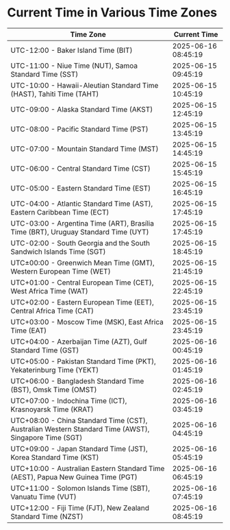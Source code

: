 # Current Time in Various Time Zones

| Time Zone | Current Time |
|-----------|--------------|
| UTC-12:00 - Baker Island Time (BIT) | 2025-06-16 08:45:19 |
| UTC-11:00 - Niue Time (NUT), Samoa Standard Time (SST) | 2025-06-15 09:45:19 |
| UTC-10:00 - Hawaii-Aleutian Standard Time (HAST), Tahiti Time (TAHT) | 2025-06-15 10:45:19 |
| UTC-09:00 - Alaska Standard Time (AKST) | 2025-06-15 12:45:19 |
| UTC-08:00 - Pacific Standard Time (PST) | 2025-06-15 13:45:19 |
| UTC-07:00 - Mountain Standard Time (MST) | 2025-06-15 14:45:19 |
| UTC-06:00 - Central Standard Time (CST) | 2025-06-15 15:45:19 |
| UTC-05:00 - Eastern Standard Time (EST) | 2025-06-15 16:45:19 |
| UTC-04:00 - Atlantic Standard Time (AST), Eastern Caribbean Time (ECT) | 2025-06-15 17:45:19 |
| UTC-03:00 - Argentina Time (ART), Brasília Time (BRT), Uruguay Standard Time (UYT) | 2025-06-15 17:45:19 |
| UTC-02:00 - South Georgia and the South Sandwich Islands Time (SGT) | 2025-06-15 18:45:19 |
| UTC±00:00 - Greenwich Mean Time (GMT), Western European Time (WET) | 2025-06-15 21:45:19 |
| UTC+01:00 - Central European Time (CET), West Africa Time (WAT) | 2025-06-15 22:45:19 |
| UTC+02:00 - Eastern European Time (EET), Central Africa Time (CAT) | 2025-06-15 23:45:19 |
| UTC+03:00 - Moscow Time (MSK), East Africa Time (EAT) | 2025-06-15 23:45:19 |
| UTC+04:00 - Azerbaijan Time (AZT), Gulf Standard Time (GST) | 2025-06-16 00:45:19 |
| UTC+05:00 - Pakistan Standard Time (PKT), Yekaterinburg Time (YEKT) | 2025-06-16 01:45:19 |
| UTC+06:00 - Bangladesh Standard Time (BST), Omsk Time (OMST) | 2025-06-16 02:45:19 |
| UTC+07:00 - Indochina Time (ICT), Krasnoyarsk Time (KRAT) | 2025-06-16 03:45:19 |
| UTC+08:00 - China Standard Time (CST), Australian Western Standard Time (AWST), Singapore Time (SGT) | 2025-06-16 04:45:19 |
| UTC+09:00 - Japan Standard Time (JST), Korea Standard Time (KST) | 2025-06-16 05:45:19 |
| UTC+10:00 - Australian Eastern Standard Time (AEST), Papua New Guinea Time (PGT) | 2025-06-16 06:45:19 |
| UTC+11:00 - Solomon Islands Time (SBT), Vanuatu Time (VUT) | 2025-06-16 07:45:19 |
| UTC+12:00 - Fiji Time (FJT), New Zealand Standard Time (NZST) | 2025-06-16 08:45:19 |
